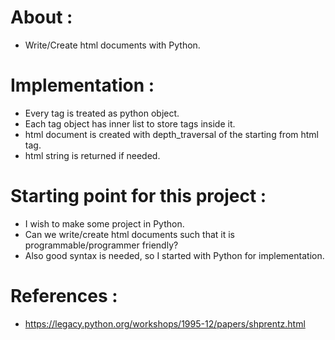 
# About :
* Write/Create html documents with Python.


# Implementation :
* Every tag is treated as python object.
* Each tag object has inner list to store tags inside it.
* html document is created with depth_traversal of the starting from html tag.
* html string is returned if needed.

# Starting point for this project :
* I wish to make some project in Python.
* Can we write/create html documents such that it is programmable/programmer friendly?
* Also good syntax is needed, so I started with Python for implementation.

# References :
* https://legacy.python.org/workshops/1995-12/papers/shprentz.html
